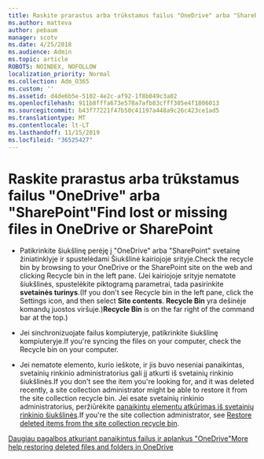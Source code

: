 ```yaml
---
title: Raskite prarastus arba trūkstamus failus "OneDrive" arba "SharePoint"
ms.author: matteva
author: pebaum
manager: scotv
ms.date: 4/25/2018
ms.audience: Admin
ms.topic: article
ROBOTS: NOINDEX, NOFOLLOW
localization_priority: Normal
ms.collection: Adm_O365
ms.custom: ''
ms.assetid: d4de6b5e-5102-4e2c-af92-1f8b049c3a02
ms.openlocfilehash: 911b8fffa673e578a7afb83cfff305e4f1806013
ms.sourcegitcommit: b43f77221f47b50c41197a448a9c26c423ce1ad5
ms.translationtype: MT
ms.contentlocale: lt-LT
ms.lasthandoff: 11/15/2019
ms.locfileid: "36525427"
---
```

# <a name="find-lost-or-missing-files-in-onedrive-or-sharepoint"></a><span data-ttu-id="366a8-102">Raskite prarastus arba trūkstamus failus "OneDrive" arba "SharePoint"</span><span class="sxs-lookup"><span data-stu-id="366a8-102">Find lost or missing files in OneDrive or SharePoint</span></span>

- <span data-ttu-id="366a8-103">Patikrinkite šiukšlinę perėję į "OneDrive" arba "SharePoint" svetainę žiniatinklyje ir spustelėdami Šiukšlinė kairiojoje srityje.</span><span class="sxs-lookup"><span data-stu-id="366a8-103">Check the recycle bin by browsing to your OneDrive or the SharePoint site on the web and clicking Recycle bin in the left pane.</span></span> <span data-ttu-id="366a8-104">(Jei kairiojoje srityje nematote šiukšlinės, spustelėkite piktogramą parametrai, tada pasirinkite **svetainės turinys**.</span><span class="sxs-lookup"><span data-stu-id="366a8-104">(If you don't see Recycle bin in the left pane, click the Settings icon, and then select **Site contents**.</span></span> <span data-ttu-id="366a8-105">**Recycle Bin** yra dešinėje komandų juostos viršuje.)</span><span class="sxs-lookup"><span data-stu-id="366a8-105">**Recycle Bin** is on the far right of the command bar at the top.)</span></span> 
    
- <span data-ttu-id="366a8-106">Jei sinchronizuojate failus kompiuteryje, patikrinkite šiukšlinę kompiuteryje.</span><span class="sxs-lookup"><span data-stu-id="366a8-106">If you're syncing the files on your computer, check the Recycle bin on your computer.</span></span> 
    
- <span data-ttu-id="366a8-107">Jei nematote elemento, kurio ieškote, ir jis buvo neseniai panaikintas, svetainių rinkinio administratorius gali jį atkurti iš svetainių rinkinio šiukšlinės.</span><span class="sxs-lookup"><span data-stu-id="366a8-107">If you don't see the item you're looking for, and it was deleted recently, a site collection administrator might be able to restore it from the site collection recycle bin.</span></span> <span data-ttu-id="366a8-108">Jei esate svetainių rinkinio administratorius, peržiūrėkite [panaikintų elementų atkūrimas iš svetainių rinkinio šiukšlinės](https://go.microsoft.com/fwlink/?linkid=866439).</span><span class="sxs-lookup"><span data-stu-id="366a8-108">If you're the site collection administrator, see [Restore deleted items from the site collection recycle bin](https://go.microsoft.com/fwlink/?linkid=866439).</span></span>
    
[<span data-ttu-id="366a8-109">Daugiau pagalbos atkuriant panaikintus failus ir aplankus "OneDrive"</span><span class="sxs-lookup"><span data-stu-id="366a8-109">More help restoring deleted files and folders in OneDrive</span></span>](https://go.microsoft.com/fwlink/?linkid=872872)
  

